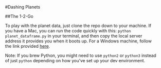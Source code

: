#Dashing Planets

##The 1-2-Go

To play with the planet data, just clone the repo down to your machine. If you have a Mac, you can run the code quickly with this: `python planet_dataframe.py` in your terminal, and then copy the local server address it provides you when it boots up. For a Windows machine, follow the link provided [here](http://pythoncentral.io/execute-python-script-file-shell/).

Note: If you brew Python, you might need to use `python2` or `python3` instead of just `python` depending on how you've set up your dev environment.
